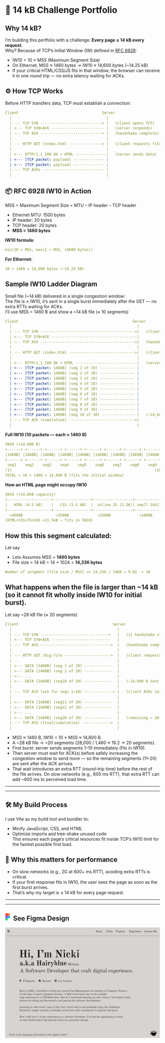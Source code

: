 # 📄 14 kB Challenge Portfolio

## Why 14 kB?
I’m building this portfolio with a challenge: **Every page ≤ 14 kB every request.**\
Why? Because of TCP’s Initial Window (IW) defined in [RFC 6928](https://www.rfc-editor.org/rfc/rfc6928):
- IW10 = 10 × MSS (Maximum Segment Size)
- On Ethernet, MSS ≈ 1460 bytes → IW10 ≈ 14,600 bytes (~14.25 kB)
- If your critical HTML/CSS/JS fits in that window, the browser can receive it in one round trip — no extra latency waiting for ACKs.

## ⚙ How TCP Works
Before HTTP transfers data, TCP must establish a connection:
```yaml
Client                                      Server
  |                                           |
  | --- TCP SYN ----------------------------> |   (client opens TCP)
  | <--- TCP SYN+ACK ------------------------ |   (server responds)
  | --- TCP ACK ----------------------------> |   (handshake complete)
  |                                           |
  | --- HTTP GET /index.html ---------------> |   (client requests file)
  |                                           |
  | <--- HTTP/1.1 200 OK + HTML --------------|   (server sends data)
  | <--- [TCP packet: payload] -------------- |
  | <--- [TCP packet: payload] -------------- |
  | --- TCP ACKs ---------------------------- |
  |                                           |
```

## 📦 RFC 6928 IW10 in Action
MSS = Maximum Segment Size = MTU – IP header – TCP header
- Ethernet MTU: 1500 bytes
- IP header: 20 bytes
- TCP header: 20 bytes
- **MSS = 1460 bytes**

**IW10 formula:**
```yaml
min(10 × MSS, max(2 × MSS, 14600 bytes))
```
**For Ethernet:**
```yaml
10 × 1460 = 14,600 bytes (~14.25 kB)
```

## Sample IW10 Ladder Diagram
Small file (~14 kB) delivered in a single congestion window:\
The file is ≤ IW10, it’s sent in a single burst immediately after the GET — no extra RTTs waiting for ACKs.\
I’ll use MSS = 1460 B and show a ~14 kB file (≈ 10 segments) 

```yaml
Client                                                    Server
  |                                                         |
  | --- TCP SYN ------------------------------------------->|   (client opens TCP)
  | <--- TCP SYN+ACK ---------------------------------------|
  | --- TCP ACK ------------------------------------------->|   (handshake complete)
  |                                                         |
  | --- HTTP GET /index.html ------------------------------>|   (client requests file)
  |                                                         |
  | <--- HTTP/1.1 200 OK + HTML ----------------------------|   (server sends file in IW10)
  | <--- [TCP packet: 1460B] (seg 1 of 10) ---------------- |
  | <--- [TCP packet: 1460B] (seg 2 of 10) ---------------- |
  | <--- [TCP packet: 1460B] (seg 3 of 10) ---------------- |
  | <--- [TCP packet: 1460B] (seg 4 of 10) ---------------- |
  | <--- [TCP packet: 1460B] (seg 5 of 10) ---------------- |
  | <--- [TCP packet: 1460B] (seg 6 of 10) ---------------- |
  | <--- [TCP packet: 1460B] (seg 7 of 10) ---------------- |
  | <--- [TCP packet: 1460B] (seg 8 of 10) ---------------- |
  | <--- [TCP packet: 1460B] (seg 9 of 10) ---------------- |
  | <--- [TCP packet: 1460B] (seg 10 of 10) ----------------|   (~14,600B sent immediately)
  | --- TCP ACK (cumulative) ------------------------------>|
  |                                                         |
```
**Full IW10 (10 packets — each ≈ 1460 B)**
```yaml
IW10 (≈14,600 B)
+------+ +------+ +------+ +------+ +------+ +------+ +------+ +------+ +------+ +------+
|1460B| |1460B| |1460B| |1460B| |1460B| |1460B| |1460B| |1460B| |1460B| |1460B|
+------+ +------+ +------+ +------+ +------+ +------+ +------+ +------+ +------+ +------+
 seg1    seg2    seg3    seg4    seg5    seg6    seg7    seg8    seg9    seg10
(1)                                                                 (10)
TOTAL ≈ 10 × 1460 = 14,600 B (fits the initial window)
```
**How an HTML page might occupy IW10**
```yaml
IW10 (≈14.6kB capacity)
+--------------------+-----------------+------------------+------------------+-------+
|   HTML (4.5 kB)    |   CSS (3.5 kB)  |  inline JS (2.5K)| small SVG(1kB) | spare |
+--------------------+-----------------+------------------+------------------+-------+
  ≈4500B               ≈3500B             ≈2500B             ≈1000B          ≈3100B
(HTML+CSS+JS+SVG ≈11.5kB → fits in IW10)
```

## How this this segment calculated:
Let say
- Lets Assumes MSS = **1460 bytes**
- File size = 14 kB = 14 × 1024 = **14,336 bytes**
```yaml
Number of sergment [file size / MSS] => 14,336 / 1460 = 9.82  ≈ 10
```

## What happens when the file is larger than ~14 kB (so it cannot fit wholly inside IW10 for initial burst).
Let say ~28 kB file (≈ 20 segments) 
```yaml
Client                                           Server
  |                                                |
  | --- TCP SYN ------------------------------->   |   (1) handshake start
  | <--- TCP SYN+ACK ---------------------------   |
  | --- TCP ACK -------------------------------->  |   (handshake complete)
  |                                                |
  | --- HTTP GET /big-file --------------------->  |   (client requests file)
  |                                                |
  | <--- DATA [1460B] (seg 1 of 20) -------------  |
  | <--- DATA [1460B] (seg 2 of 20) -------------  |
  | <--- ...                                       |
  | <--- DATA [1460B] (seg10 of 20) ------------   |   (~14,600 B sent = IW10)
  |                                                |
  | --- TCP ACK (ack for segs 1–10) -------------> |   (client ACKs initial window)
  |                                                |
  | <--- DATA [1460B] (seg11 of 20) -------------  |
  | <--- DATA [1460B] (seg12 of 20) -------------  |
  | <--- ...                                       |
  | <--- DATA [1460B] (seg20 of 20) ------------   |   (remaining ≈ 10 segments sent after ACK)
  | --- TCP ACK (final/cumulative) ------------->  |
  |                                                |
```

- MSS ≈ 1460 B, IW10 = 10 × MSS ≈ 14,600 B.
- A ~28 kB file → ~20 segments (28,000 / 1,460 ≈ 19.2 → 20 segments).
- First burst: server sends segments 1–10 immediately (fits in IW10).
- Then server must wait for ACK(s) before safely increasing the congestion window to send more — so the remaining segments (11–20) are sent after the ACK arrives.
- That wait introduces an extra RTT (round-trip time) before the rest of the file arrives. On slow networks (e.g., 600 ms RTT), that extra RTT can add ~600 ms to perceived load time.

---
---
## 🛠 My Build Process
I use Vite as my build tool and bundler to:
- Minify JavaScript, CSS, and HTML
- Optimize imports and tree-shake unused code\
This ensures each page’s critical resources fit inside TCP’s IW10 limit for the fastest possible first load.

## 🚀 Why this matters for performance
- On slow networks (e.g., 2G at 600+ ms RTT), avoiding extra RTTs is critical.
- If your first response fits in IW10, the user sees the page as soon as the first burst arrives.
- That’s why my target is ≤ 14 kB for every page request.
---
---
<h2><svg xmlns="http://www.w3.org/2000/svg" shape-rendering="geometricPrecision" text-rendering="geometricPrecision" image-rendering="optimizeQuality" fill-rule="evenodd" clip-rule="evenodd" viewBox="0 0 346 512.36" width="16"><g fill-rule="nonzero"><path fill="#00B6FF" d="M172.53 246.9c0-42.04 34.09-76.11 76.12-76.11h11.01c.3.01.63-.01.94-.01 47.16 0 85.4 38.25 85.4 85.4 0 47.15-38.24 85.39-85.4 85.39-.31 0-.64-.01-.95-.01l-11 .01c-42.03 0-76.12-34.09-76.12-76.12V246.9z"/><path fill="#24CB71" d="M0 426.98c0-47.16 38.24-85.41 85.4-85.41l87.13.01v84.52c0 47.65-39.06 86.26-86.71 86.26C38.67 512.36 0 474.13 0 426.98z"/><path fill="#FF7237" d="M172.53.01v170.78h87.13c.3-.01.63.01.94.01 47.16 0 85.4-38.25 85.4-85.4C346 38.24 307.76 0 260.6 0c-.31 0-.64.01-.95.01h-87.12z"/><path fill="#FF3737" d="M0 85.39c0 47.16 38.24 85.4 85.4 85.4h87.13V.01H85.39C38.24.01 0 38.24 0 85.39z"/><path fill="#874FFF" d="M0 256.18c0 47.16 38.24 85.4 85.4 85.4h87.13V170.8H85.39C38.24 170.8 0 209.03 0 256.18z"/></g></svg> &nbsp;See Figma Design</h2>

![HOME](../../assets/portfolio/Home.png)
